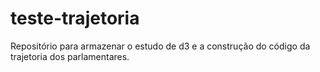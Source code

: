 # teste-trajetoria
Repositório para armazenar o estudo de d3 e a construção do código da trajetoria dos parlamentares.
